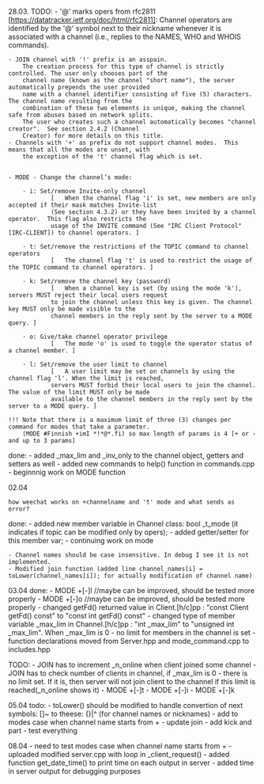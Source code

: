 28.03.
TODO:
	- '@' marks opers
		from rfc2811 [https://datatracker.ietf.org/doc/html/rfc2811]:
			Channel operators are identified by the '@' symbol next to their nickname whenever it is associated with 
			a channel (i.e., replies to the NAMES, WHO and WHOIS commands).

	- JOIN channel with '!' prefix is an asspain.
		The creation process for this type of channel is strictly controlled. The user only chooses part of the 
		channel name (known as the channel "short name"), the server automatically prepends the user provided
		name with a channel identifier consisting of five (5) characters. The channel name resulting from the 
		combination of these two elements is unique, making the channel safe from abuses based on network splits.
		The user who creates such a channel automatically becomes "channel creator".  See section 2.4.2 (Channel 
		Creator) for more details on this title.
	- Channels with '+' as prefix do not support channel modes.  This means that all the modes are unset, with 
		the exception of the 't' channel flag which is set.


	- MODE - Change the channel’s mode:

		· i: Set/remove Invite-only channel
				[ 	When the channel flag 'i' is set, new members are only accepted if their mask matches Invite-list 
				(See section 4.3.2) or they have been invited by a channel operator.  This flag also restricts the 
				usage of the INVITE command (See "IRC Client Protocol" [IRC-CLIENT]) to channel operators. ]

		· t: Set/remove the restrictions of the TOPIC command to channel operators
				[ 	The channel flag 't' is used to restrict the usage of the TOPIC command to channel operators. ]

		· k: Set/remove the channel key (password)
				[ 	When a channel key is set (by using the mode 'k'), servers MUST reject their local users request 
				to join the channel unless this key is given. The channel key MUST only be made visible to the 
				channel members in the reply sent by the server to a MODE query. ]

		· o: Give/take channel operator privilege
				[ 	The mode 'o' is used to toggle the operator status of a channel member. ]

		· l: Set/remove the user limit to channel
				[ 	A user limit may be set on channels by using the channel flag 'l'. When the limit is reached, 
				servers MUST forbid their local users to join the channel. The value of the limit MUST only be made 
				available to the channel members in the reply sent by the server to a MODE query. ]

	!!! Note that there is a maximum limit of three (3) changes per command for modes that take a parameter.
		(MODE #Finnish +imI *!*@*.fi) so max length of params is 4 [+ or - and up to 3 params]
done:
	- added _max_lim and _inv_only to the channel object, getters and setters as well
	- added new commands to help() function in commands.cpp
	- beginnnig work on MODE function

02.04

	how weechat works on +channelname and 't' mode and what sends as error?
done:
	- added new member variable in Channel class: bool _t_mode (it indicates if topic can be modified only by opers);
	- added getter/setter for this member var;
	- continuing work on mode

	- Channel names should be case insensitive. In debug I see it is not implemented.
	- Modified join function (added line channel_names[i] = toLower(channel_names[i]); for actually modification of channel name)

03.04
done:
	- MODE +[-]l //maybe can be improved, should be tested more properly
	- MODE +[-]o //maybe can be improved, should be tested more properly
  	- changed getFd() returned value in Client.[h/c]pp : "const Client getFd() const" to "const int getFd() const"
    - changed type of member variable _max_lim in Channel.[h/c]pp : "int _max_lim" to "unsigned int _max_lim".
        When _max_lim is 0 - no limit for members in the channel is set
	- function declarations moved from Server.hpp and mode_command.cpp to includes.hpp

TODO:
    - JOIN has to increment _n_online when client joined some channel
    - JOIN has to check number of clients in channel, if _max_lim is 0 - there is no limit set. If it is, then server will not join 
        client to the channel if this limit is reached(_n_online shows it)
	- MODE +[-]t 
	- MODE +[-]i
	- MODE +[-]k



05.04
	todo:
		- toLower() should be modified to handle convertion of next symbols: []\~ to theese: {}|^
		(for channel names or nicknames)
		- add to modes case when channel name starts from +
		- update join
		- add kick and part
		- test everything

08.04
	- need to test modes case when channel name starts from +
	- uploaded modified server.cpp with loop in _client_request()
	- added function get_date_time() to print time on each output in server
	- added time in server output for debugging purposes